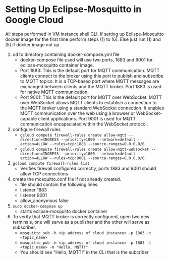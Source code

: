 # Setting Up Eclipse-Mosquitto in Google Cloud
All steps performed in VM instance shell CLI.
If setting up Eclispe-Mosquitto docker image for the first time perform steps (1) to (6). Else just run (1) and (5) if docker image not up. 

1. cd to directory containing docker-compose.yml file
	* docker-compose file used will use two ports, 1883 and 9001 for eclipse-mosquitto container image.
	* Port 1883: This is the default port for MQTT communication. MQTT clients connect to the broker using this port to publish and subscribe to MQTT topics. It is a TCP-based port where MQTT messages are exchanged between clients and the MQTT broker. Port 1883 is used for native MQTT communication.
	* Port 9001: This is the default port for MQTT over WebSocket. MQTT over WebSocket allows MQTT clients to establish a connection to the MQTT broker using a standard WebSocket connection. It enables MQTT communication over the web using a browser or WebSocket-capable client applications. Port 9001 is used for MQTT communication encapsulated within the WebSocket protocol.
2. configure firewall rules
	* ``gcloud compute firewall-rules create allow-mqtt --direction=INGRESS --priority=1000 --network=default --action=ALLOW --rules=tcp:1883 --source-ranges=0.0.0.0/0``
	* ``gcloud compute firewall-rules create allow-mqtt-websocket --direction=INGRESS --priority=1000 --network=default --action=ALLOW --rules=tcp:9001 --source-ranges=0.0.0.0/0``
3. ``gcloud compute firewall-rules list``
	* Verifies firewall configured correctly, ports 1883 and 9001 should allow TCP connections
4. create the mosquitto.conf file if not already created.
	* file should contain the following lines:
	* listener 1883
	* listener 9001
	* allow_anonymous false
5. ``sudo docker-compose up``
	* starts eclipse-mosquitto docker container
6. To verify that MQTT broker is correctly configured, open two new terminals, one will serve as a publisher and the other will serve as subscriber. 
	* ``mosquitto_sub -h <ip address of cloud instance> -p 1883 -t <topic_name>``
	* ``mosquitto_pub -h <ip_address of cloud instance> -p 1883 -t <topic_name> -m "Hello, MQTT!"``
	* You should see "Hello, MQTT!" in the CLI that is the subcriber

